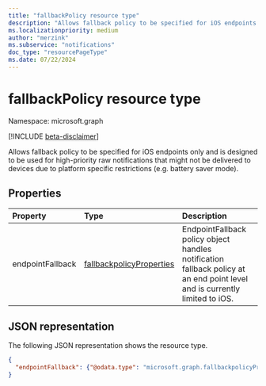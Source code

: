 ```yaml
---
title: "fallbackPolicy resource type"
description: "Allows fallback policy to be specified for iOS endpoints only and is designed to be used for high-priority raw notifications. "
ms.localizationpriority: medium
author: "merzink"
ms.subservice: "notifications"
doc_type: "resourcePageType"
ms.date: 07/22/2024
---
```


# fallbackPolicy resource type

Namespace: microsoft.graph

[!INCLUDE [beta-disclaimer](../../includes/beta-disclaimer.md)]

Allows fallback policy to be specified for iOS endpoints only and is designed to be used for high-priority raw notifications that might not be delivered to devices due to platform specific restrictions (e.g. battery saver mode).

## Properties

| Property     | Type        | Description |
|:-------------|:------------|:------------|
| endpointFallback | [fallbackpolicyProperties](fallbackpolicyproperties.md) | EndpointFallback policy object handles notification fallback policy at an end point level and is currently limited to iOS. |   


## JSON representation

The following JSON representation shows the resource type.

<!-- {
  "blockType": "resource",
  "optionalProperties": [

  ],
  "@odata.type": "microsoft.graph.fallbackpolicy",
  "baseType": null
}-->

```json
{
  "endpointFallback": {"@odata.type": "microsoft.graph.fallbackpolicyProperties"}
}
```

<!-- uuid: 16cd6b66-4b1a-43a1-adaf-3a886856ed98
2019-02-04 14:57:30 UTC -->
<!-- {
  "type": "#page.annotation",
  "description": "fallbackpolicy resource",
  "keywords": "",
  "section": "documentation",
  "tocPath": ""
}-->


